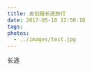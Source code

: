 ```yaml
---
title: 皮划艇长途旅行
date: 2017-05-10 12:50:18
tags: 
photos: 
  - ../images/test.jpg
---
```








长途